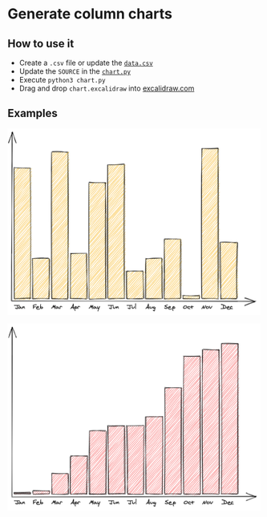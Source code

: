 # Generate column charts

## How to use it

- Create a `.csv` file or update the [`data.csv`](data.csv)
- Update the `SOURCE` in the [`chart.py`](chart.py)
- Execute `python3 chart.py`
- Drag and drop `chart.excalidraw` into [excalidraw.com](https://excalidraw.com)

## Examples

[![Column chart](../assets/chart1.png)](https://excalidraw.com/#json=5157399421779968,I2o7TYkeX758PafUpyrMnw)

[![Column chart](../assets/chart2.png)](https://excalidraw.com/#json=6307444468744192,jbWIElaKNsWJ7djZviaKIg)
